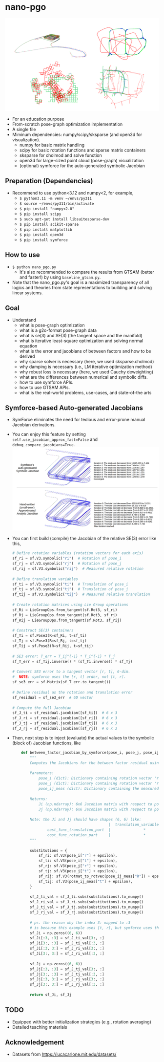 # nano-pgo
 ![example results](docs/results/visualization/readme.png)
- For an education purpose
- From-scratch pose-graph optimization implementation
- A single file
- Miminum dependencies: numpy/scipy/sksparse (and open3d for visualization).
    - numpy for basic matrix handling 
    - scipy for basic rotation functions and sparse matrix containers 
    - sksparse for cholmod and solve function
    - open3d for large-sized point cloud (pose-graph) visualization
    - (optional) symforce for the auto-generated symbolic Jacobian

## Preparation (Dependencies)
- Recommend to use python<3.12 and numpy<2, for example,
    - `$ python3.11 -m venv ~/envs/py311`
    - `$ source ~/envs/py311/bin/activate`
    - `$ pip install "numpy<2.0"`
    - `$ pip install scipy` 
    - `$ sudo apt-get install libsuitesparse-dev` 
    - `$ pip install scikit-sparse`
    - `$ pip install matplotlib`
    - `$ pip install open3d`
    - `$ pip install symforce`

## How to use 
- `$ python nano_pgo.py`
    - It's also recommended to compare the results from GTSAM (better and faster!) by using `baseline_gtsam.py`.
- Note that the nano_pgo.py's goal is a maximized transparency of all logics and theories from state representations to building and solving linear systems.

## Goal 
- Understand 
    - what is pose-graph optimization
    - what is a g2o-format pose-graph data 
    - what is se(3) and SE(3) (the tangent space and the manifold)
    - what is iterative least-square optimization and solving normal equation
    - what is the error and jacobians of between factors and how to be derived
    - why sparse solver is necessary (here, we used sksparse.cholmod)
    - why damping is necessary (i.e., LM iterative optimization method)
    - why robust loss is necessary (here, we used Cauchy deweighting)
    - what are the differences between numerical and symbolic diffs.
    - how to use symforce APIs. 
    - how to use GTSAM APIs.
    - what is the real-world problems, use-cases, and state-of-the arts
    
## Symforce-based Auto-generated Jacobians 
- SymForce eliminates the need for tedious and error-prone manual Jacobian derivations.
- You can enjoy this feature by setting `self.use_jacobian_approx_fast=False` and `debug_compare_jacobians=True`.
![example results 2](docs/comparison_jacobian_modes/parking-garage/summary.png)
- You can first build (compile) the Jacobian of the relative SE(3) error like this,

    ```python
    # Define rotation variables (rotation vectors for each axis)
    sf_ri = sf.V3.symbolic("ri")  # Rotation of pose_i
    sf_rj = sf.V3.symbolic("rj")  # Rotation of pose_j
    sf_rij = sf.V3.symbolic("rij")  # Measured relative rotation

    # Define translation variables
    sf_ti = sf.V3.symbolic("ti")  # Translation of pose_i
    sf_tj = sf.V3.symbolic("tj")  # Translation of pose_j
    sf_tij = sf.V3.symbolic("tij")  # Measured relative translation

    # Create rotation matrices using Lie Group operations
    sf_Ri = LieGroupOps.from_tangent(sf.Rot3, sf_ri)
    sf_Rj = LieGroupOps.from_tangent(sf.Rot3, sf_rj)
    sf_Rij = LieGroupOps.from_tangent(sf.Rot3, sf_rij)

    # Construct SE(3) containers 
    sf_Ti = sf.Pose3(R=sf_Ri, t=sf_ti)
    sf_Tj = sf.Pose3(R=sf_Rj, t=sf_tj)
    sf_Tij = sf.Pose3(R=sf_Rij, t=sf_tij)

    # SE3 error: T_err = T_ij^{-1} * T_i^{-1} * T_j
    sf_T_err = sf_Tij.inverse() * (sf_Ti.inverse() * sf_Tj)

    # Convert SE3 error to a tangent vector [r, t], 6-dim.
    #  NOTE: symforce uses the [r, t] order, not [t, r].
    sf_se3_err = sf.Matrix(sf_T_err.to_tangent())

    # Define residual as the rotation and translation error
    sf_residual = sf_se3_err  # 6D vector

    # Compute the full Jacobian
    sf_J_ti = sf_residual.jacobian([sf_ti])  # 6 x 3
    sf_J_ri = sf_residual.jacobian([sf_ri])  # 6 x 3
    sf_J_tj = sf_residual.jacobian([sf_tj])  # 6 x 3
    sf_J_rj = sf_residual.jacobian([sf_rj])  # 6 x 3
    ```
- Then, next step is to inject (evaluate) the actual values to the symbolic (block of) Jacobian functions, like

    ```python
        def between_factor_jacobian_by_symforce(pose_i, pose_j, pose_ij_meas):
            """
            Computes the Jacobians for the between factor residual using Symforce symbolic computation.
        
            Parameters:
                pose_i (dict): Dictionary containing rotation vector 'r' and translation 't' for pose i.
                pose_j (dict): Dictionary containing rotation vector 'r' and translation 't' for pose j.
                pose_ij_meas (dict): Dictionary containing the measured relative rotation matrix 'R' and translation vector 't'.
        
            Returns:
                Ji (np.ndarray): 6x6 Jacobian matrix with respect to pose i.
                Jj (np.ndarray): 6x6 Jacobian matrix with respect to pose j.
        
            Note: the Ji and Jj should have shapes (6, 6) like:
                                                |  translation_variable (3-dim), rotation_variable (3-dim) |
                    cost_func_translation_part  |               *                          *               |
                    cost_func_rotation_part     |               *                          *               |
            """

            substitutions = {
                sf_ri: sf.V3(pose_i["r"] + epsilon),
                sf_ti: sf.V3(pose_i["t"] + epsilon),
                sf_rj: sf.V3(pose_j["r"] + epsilon),
                sf_tj: sf.V3(pose_j["t"] + epsilon),
                sf_rij: sf.V3(rotmat_to_rotvec(pose_ij_meas["R"]) + epsilon),
                sf_tij: sf.V3(pose_ij_meas["t"] + epsilon),
            }
        
            sf_J_ti_val = sf_J_ti.subs(substitutions).to_numpy()
            sf_J_ri_val = sf_J_ri.subs(substitutions).to_numpy()
            sf_J_tj_val = sf_J_tj.subs(substitutions).to_numpy()
            sf_J_rj_val = sf_J_rj.subs(substitutions).to_numpy()

            # ps. the reason why the index 3: mapped to :3
            # is because this example uses [t, r], but symforce uses the order of [r, t]
            sf_Ji = np.zeros((6, 6))
            sf_Ji[:3, :3] = sf_J_ti_val[3:, :]
            sf_Ji[3:, :3] = sf_J_ti_val[:3, :]
            sf_Ji[:3, 3:] = sf_J_ri_val[3:, :]
            sf_Ji[3:, 3:] = sf_J_ri_val[:3, :]

            sf_Jj = np.zeros((6, 6))
            sf_Jj[:3, :3] = sf_J_tj_val[3:, :]
            sf_Jj[3:, :3] = sf_J_tj_val[:3, :]
            sf_Jj[:3, 3:] = sf_J_rj_val[3:, :]
            sf_Jj[3:, 3:] = sf_J_rj_val[:3, :]

            return sf_Ji, sf_Jj
    ```

## TODO
- Equipped with better initialization strategies (e.g., rotation averaging) 
- Detailed teaching materials

## Acknowledgement 
- Datasets from https://lucacarlone.mit.edu/datasets/

